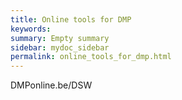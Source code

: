 ```yaml
---
title: Online tools for DMP
keywords:
summary: Empty summary
sidebar: mydoc_sidebar
permalink: online_tools_for_dmp.html
---
```




DMPonline.be/DSW
